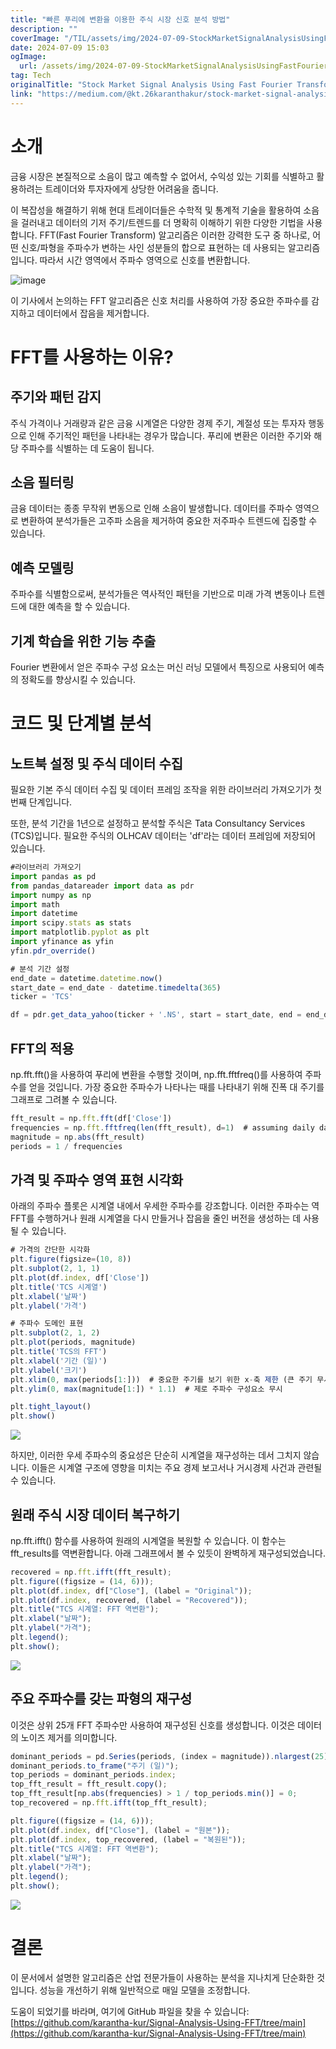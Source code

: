 ```yaml
---
title: "빠른 푸리에 변환을 이용한 주식 시장 신호 분석 방법"
description: ""
coverImage: "/TIL/assets/img/2024-07-09-StockMarketSignalAnalysisUsingFastFourierTransform_0.png"
date: 2024-07-09 15:03
ogImage:
  url: /assets/img/2024-07-09-StockMarketSignalAnalysisUsingFastFourierTransform_0.png
tag: Tech
originalTitle: "Stock Market Signal Analysis Using Fast Fourier Transform"
link: "https://medium.com/@kt.26karanthakur/stock-market-signal-analysis-using-fast-fourier-transform-e3bdde7bcee6"
---
```


# 소개

금융 시장은 본질적으로 소음이 많고 예측할 수 없어서, 수익성 있는 기회를 식별하고 활용하려는 트레이더와 투자자에게 상당한 어려움을 줍니다.

이 복잡성을 해결하기 위해 현대 트레이더들은 수학적 및 통계적 기술을 활용하여 소음을 걸러내고 데이터의 기저 주기/트렌드를 더 명확히 이해하기 위한 다양한 기법을 사용합니다. FFT(Fast Fourier Transform) 알고리즘은 이러한 강력한 도구 중 하나로, 어떤 신호/파형을 주파수가 변하는 사인 성분들의 합으로 표현하는 데 사용되는 알고리즘입니다. 따라서 시간 영역에서 주파수 영역으로 신호를 변환합니다.

![image](https://miro.medium.com/v2/resize:fit:1400/1*e-_z80BnbHWyFTfRLblJ_w.gif)

<div class="content-ad"></div>

이 기사에서 논의하는 FFT 알고리즘은 신호 처리를 사용하여 가장 중요한 주파수를 감지하고 데이터에서 잡음을 제거합니다.

# FFT를 사용하는 이유?

## 주기와 패턴 감지

주식 가격이나 거래량과 같은 금융 시계열은 다양한 경제 주기, 계절성 또는 투자자 행동으로 인해 주기적인 패턴을 나타내는 경우가 많습니다. 푸리에 변환은 이러한 주기와 해당 주파수를 식별하는 데 도움이 됩니다.

<div class="content-ad"></div>

## 소음 필터링

금융 데이터는 종종 무작위 변동으로 인해 소음이 발생합니다. 데이터를 주파수 영역으로 변환하여 분석가들은 고주파 소음을 제거하여 중요한 저주파수 트렌드에 집중할 수 있습니다.

## 예측 모델링

주파수를 식별함으로써, 분석가들은 역사적인 패턴을 기반으로 미래 가격 변동이나 트렌드에 대한 예측을 할 수 있습니다.

<div class="content-ad"></div>

## 기계 학습을 위한 기능 추출

Fourier 변환에서 얻은 주파수 구성 요소는 머신 러닝 모델에서 특징으로 사용되어 예측의 정확도를 향상시킬 수 있습니다.

# 코드 및 단계별 분석

## 노트북 설정 및 주식 데이터 수집

<div class="content-ad"></div>

필요한 기본 주식 데이터 수집 및 데이터 프레임 조작을 위한 라이브러리 가져오기가 첫 번째 단계입니다.

또한, 분석 기간을 1년으로 설정하고 분석할 주식은 Tata Consultancy Services (TCS)입니다. 필요한 주식의 OLHCAV 데이터는 'df'라는 데이터 프레임에 저장되어 있습니다.

```js
#라이브러리 가져오기
import pandas as pd
from pandas_datareader import data as pdr
import numpy as np
import math
import datetime
import scipy.stats as stats
import matplotlib.pyplot as plt
import yfinance as yfin
yfin.pdr_override()

# 분석 기간 설정
end_date = datetime.datetime.now()
start_date = end_date - datetime.timedelta(365)
ticker = 'TCS'

df = pdr.get_data_yahoo(ticker + '.NS', start = start_date, end = end_date)
```

## FFT의 적용

<div class="content-ad"></div>

np.fft.fft()을 사용하여 푸리에 변환을 수행할 것이며, np.fft.fftfreq()를 사용하여 주파수를 얻을 것입니다. 가장 중요한 주파수가 나타나는 때를 나타내기 위해 진폭 대 주기를 그래프로 그려볼 수 있습니다.

```js
fft_result = np.fft.fft(df['Close'])
frequencies = np.fft.fftfreq(len(fft_result), d=1)  # assuming daily data, d=1
magnitude = np.abs(fft_result)
periods = 1 / frequencies
```

## 가격 및 주파수 영역 표현 시각화

아래의 주파수 플롯은 시계열 내에서 우세한 주파수를 강조합니다. 이러한 주파수는 역 FFT를 수행하거나 원래 시계열을 다시 만들거나 잡음을 줄인 버전을 생성하는 데 사용될 수 있습니다.

<div class="content-ad"></div>

```js
# 가격의 간단한 시각화
plt.figure(figsize=(10, 8))
plt.subplot(2, 1, 1)
plt.plot(df.index, df['Close'])
plt.title('TCS 시계열')
plt.xlabel('날짜')
plt.ylabel('가격')

# 주파수 도메인 표현
plt.subplot(2, 1, 2)
plt.plot(periods, magnitude)
plt.title('TCS의 FFT')
plt.xlabel('기간 (일)')
plt.ylabel('크기')
plt.xlim(0, max(periods[1:]))  # 중요한 주기를 보기 위한 x-축 제한 (큰 주기 무시)
plt.ylim(0, max(magnitude[1:]) * 1.1)  # 제로 주파수 구성요소 무시

plt.tight_layout()
plt.show()
```

<img src="/TIL/assets/img/2024-07-09-StockMarketSignalAnalysisUsingFastFourierTransform_0.png" />

하지만, 이러한 우세 주파수의 중요성은 단순히 시계열을 재구성하는 데서 그치지 않습니다. 이들은 시계열 구조에 영향을 미치는 주요 경제 보고서나 거시경제 사건과 관련될 수 있습니다.

## 원래 주식 시장 데이터 복구하기

<div class="content-ad"></div>

np.fft.ifft() 함수를 사용하여 원래의 시계열을 복원할 수 있습니다. 이 함수는 fft_results를 역변환합니다. 아래 그래프에서 볼 수 있듯이 완벽하게 재구성되었습니다.

```js
recovered = np.fft.ifft(fft_result);
plt.figure((figsize = (14, 6)));
plt.plot(df.index, df["Close"], (label = "Original"));
plt.plot(df.index, recovered, (label = "Recovered"));
plt.title("TCS 시계열: FFT 역변환");
plt.xlabel("날짜");
plt.ylabel("가격");
plt.legend();
plt.show();
```

<img src="/TIL/assets/img/2024-07-09-StockMarketSignalAnalysisUsingFastFourierTransform_1.png" />

## 주요 주파수를 갖는 파형의 재구성

<div class="content-ad"></div>

이것은 상위 25개 FFT 주파수만 사용하여 재구성된 신호를 생성합니다. 이것은 데이터의 노이즈 제거를 의미합니다.

```js
dominant_periods = pd.Series(periods, (index = magnitude)).nlargest(25);
dominant_periods.to_frame("주기 (일)");
top_periods = dominant_periods.index;
top_fft_result = fft_result.copy();
top_fft_result[np.abs(frequencies) > 1 / top_periods.min()] = 0;
top_recovered = np.fft.ifft(top_fft_result);

plt.figure((figsize = (14, 6)));
plt.plot(df.index, df["Close"], (label = "원본"));
plt.plot(df.index, top_recovered, (label = "복원된"));
plt.title("TCS 시계열: FFT 역변환");
plt.xlabel("날짜");
plt.ylabel("가격");
plt.legend();
plt.show();
```

<img src="/TIL/assets/img/2024-07-09-StockMarketSignalAnalysisUsingFastFourierTransform_2.png" />

# 결론

<div class="content-ad"></div>

이 문서에서 설명한 알고리즘은 산업 전문가들이 사용하는 분석을 지나치게 단순화한 것입니다. 성능을 개선하기 위해 일반적으로 매일 모델을 조정합니다.

도움이 되었기를 바라며, 여기에 GitHub 파일을 찾을 수 있습니다: [https://github.com/karantha-kur/Signal-Analysis-Using-FFT/tree/main](https://github.com/karantha-kur/Signal-Analysis-Using-FFT/tree/main)
